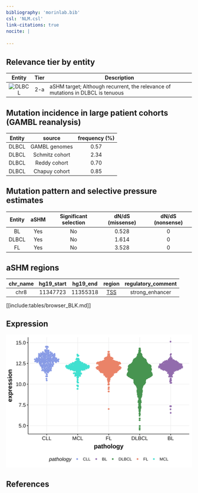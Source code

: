 ```yaml
---
bibliography: 'morinlab.bib'
csl: 'NLM.csl'
link-citations: true
nocite: |
  
---
```


## Relevance tier by entity

|Entity|Tier|Description                              |
|:------:|:----:|-----------------------------------------|
|![DLBCL](images/icons/tables/DLBCL_tier2.png) |2-a | aSHM target; Although recurrent, the relevance of mutations in DLBCL is tenuous |

## Mutation incidence in large patient cohorts (GAMBL reanalysis)

|Entity|source        |frequency (%)|
|:------:|:--------------:|:-------------:|
|DLBCL |GAMBL genomes |0.57         |
|DLBCL |Schmitz cohort|2.34         |
|DLBCL |Reddy cohort  |0.70         |
|DLBCL |Chapuy cohort |0.85         |

## Mutation pattern and selective pressure estimates

|Entity|aSHM|Significant selection|dN/dS (missense)|dN/dS (nonsense)|
|:------:|:----:|:---------------------:|:----------------:|:----------------:|
|BL    |Yes |No                   |0.528           |0               |
|DLBCL |Yes |No                   |1.614           |0               |
|FL    |Yes |No                   |3.528           |0               |

## aSHM regions

|chr_name|hg19_start|hg19_end|region                                                                                   |regulatory_comment|
|:--------:|:----------:|:--------:|:-----------------------------------------------------------------------------------------:|:------------------:|
|chr8    |11347723  |11355318|[TSS](https://genome.ucsc.edu/s/rdmorin/GAMBL%20hg19?position=chr8%3A11347723%2D11355318)|strong_enhancer   |


[[include:tables/browser_BLK.md]]

## Expression
![](images/gene_expression/BLK_by_pathology.svg)
<!-- ORIGIN: Unknown -->

## References
